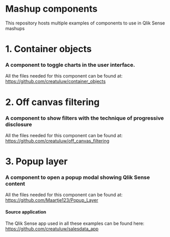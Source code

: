 # Mashup components
This repository hosts multiple examples of components to use in Qlik Sense mashups

# 1. Container objects
### A component to toggle charts in the user interface.
All the files needed for this component can be found at: https://github.com/creatuluw/container_objects

# 2. Off canvas filtering
### A component to show filters with the technique of progressive disclosure
All the files needed for this component can be found at: https://github.com/creatuluw/off_canvas_filtering

# 3. Popup layer
### A component to open a popup modal showing Qlik Sense content
All the files needed for this component can be found at: https://github.com/Maartje123/Popup_Layer

#### Source application
The Qlik Sense app used in all these examples can be found here:
https://github.com/creatuluw/salesdata_app
